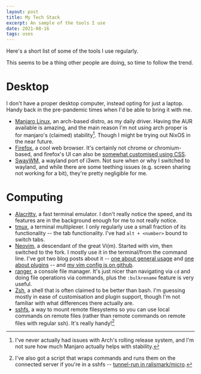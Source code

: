 ```yaml
---
layout: post
title: My Tech Stack
excerpt: An sample of the tools I use
date: 2021-08-16
tags: uses
---
```


Here's a short list of some of the tools I use regularly.

This seems to be a thing other people are doing, so time to follow the trend.

# Desktop

I don't have a proper desktop computer, instead opting for just a laptop. Handy back in the pre-pandemic times when I'd be able to bring it with me.

- [Manjaro Linux](https://manjaro.org/), an arch-based distro, as my daily driver. Having the AUR available is amazing, and the main reason I'm not using arch proper is for manjaro's (claimed) stability[^manjaro-stability]. Though I might be trying out NixOS in the near future.
- [Firefox](https://firefox.com/), a cool web browser. It's certainly not chrome or chromium-based, and firefox's UI can also be [somewhat customised using CSS](https://www.reddit.com/r/FirefoxCSS/).
- [SwayWM](https://swaywm.org/), a wayland port of i3wm. Not sure when or why I switched to wayland, and while there are some teething issues (e.g. screen sharing not working for a bit), they're pretty negligible for me.

[^manjaro-stability]: I've never actually had issues with Arch's rolling release system, and I'm not sure how much Manjaro actually helps with stability.

# Computing

- [Alacritty](https://github.com/alacritty/alacritty), a fast terminal emulator. I don't really notice the speed, and its features are in the background enough for me to not really notice.
- [tmux](https://github.com/tmux/tmux), a terminal multiplexer. I only regularly use a small fraction of its functionality -- the tab functionality. I've had `alt + <number>` bound to switch tabs.
- [Neovim](https://neovim.io/), a descendant of the great Vi(m). Started with vim, then switched to the fork. I mostly use it in the terminal/from the command line. I've got two blog posts about it -- [one about general usage](how-i-use-vim-1) and [one about plugins](how-i-use-vim-2) -- and [my vim config is on github](https://github.com/ralismark/vimfiles).
- [ranger](https://ranger.github.io/), a console file manager. It's just nicer than navigating via `cd` and doing file operations via commands, plus the `:bulkrename` feature is very useful.
- [Zsh](https://www.zsh.org/), a shell that is often claimed to be better than bash. I'm guessing mostly in ease of customisation and plugin support, though I'm not familiar with what differences there actually are.
- [sshfs](https://github.com/libfuse/sshfs), a way to mount remote filesystems so you can use local commands on remote files (rather than remote commands on remote files with regular ssh). It's really handy![^tunnel-run]

[^tunnel-run]: I've also got a script that wraps commands and runs them on the connected server if you're in a sshfs -- [tunnel-run in ralismark/micro](https://github.com/ralismark/micro).
